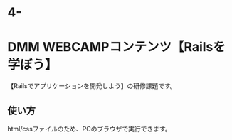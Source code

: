 # 4-
# DMM WEBCAMPコンテンツ【Railsを学ぼう】
【Railsでアプリケーションを開発しよう】の研修課題です。
## 使い方
html/cssファイルのため、PCのブラウザで実行できます。